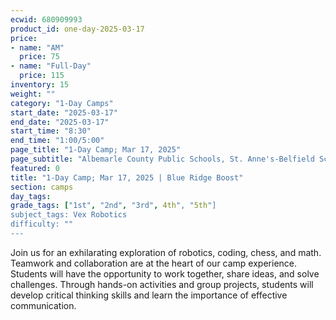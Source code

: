 ```yaml
---
ecwid: 680909993
product_id: one-day-2025-03-17
price:
- name: "AM"
  price: 75
- name: "Full-Day"
  price: 115
inventory: 15
weight: ""
category: "1-Day Camps"
start_date: "2025-03-17"
end_date: "2025-03-17"
start_time: "8:30"
end_time: "1:00/5:00"
page_title: "1-Day Camp; Mar 17, 2025"
page_subtitle: "Albemarle County Public Schools, St. Anne's-Belfield School"
featured: 0
title: "1-Day Camp; Mar 17, 2025 | Blue Ridge Boost"
section: camps
day_tags: 
grade_tags: ["1st", "2nd", "3rd", 4th", "5th"]
subject_tags: Vex Robotics
difficulty: ""
---
```

Join us for an exhilarating exploration of robotics, coding, chess, and math. Teamwork and collaboration are at the heart of our camp experience. Students will have the opportunity to work together, share ideas, and solve challenges. Through hands-on activities and group projects, students will develop critical thinking skills and learn the importance of effective communication.
